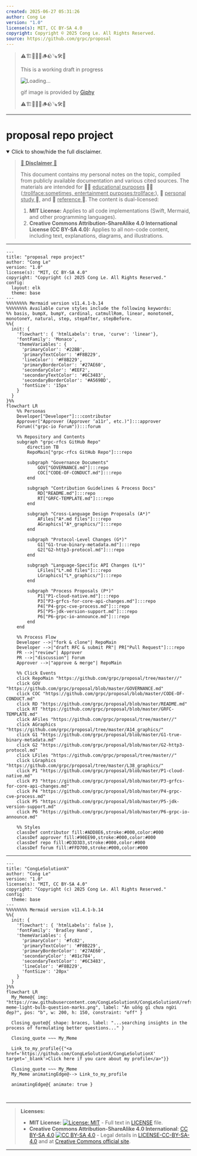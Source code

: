 ```yaml
---
created: 2025-06-27 05:31:26
author: Cong Le
version: "1.0"
license(s): MIT, CC BY-SA 4.0
copyright: Copyright © 2025 Cong Le. All Rights Reserved.
source: https://github.com/grpc/proposal
---
```



> ⚠️🏗️🚧🦺🧱🪵🪨🪚🛠️👷
> 
> This is a working draft in progress
> 
> ![Loading...](https://media2.giphy.com/media/v1.Y2lkPTc5MGI3NjExejYxenp0MGtkbGlyanpxZXg0Njk3MWJmNXVkMnQ1bzI1eTJtandtNiZlcD12MV9pbnRlcm5hbF9naWZfYnlfaWQmY3Q9Zw/ejJdvF43YlAbR7nUxx/giphy.gif)
>
> gif image is provided by [Giphy](https://giphy.com)
> 
> ⚠️🏗️🚧🦺🧱🪵🪨🪚🛠️👷


----




# proposal repo project
<details open>
<summary>Click to show/hide the full disclaimer.</summary>
   
> <ins>📢 **Disclaimer** 🚨</ins>
>
> This document contains my personal notes on the topic,
> compiled from publicly available documentation and various cited sources.
> The materials are intended for 👨‍🎓 <ins>educational purposes</ins> 👨‍🎓 (<ins>:trollface:sometimes, entertainment purposes:trollface:</ins>), 📖 <ins> personal study </ins> 📖, and 🔖 <ins> reference </ins> 🔖.
> The content is dual-licensed:
> 1. **MIT License:** Applies to all code implementations (Swift, Mermaid, and other programming languages).
> 2. **Creative Commons Attribution-ShareAlike 4.0 International License (CC BY-SA 4.0):** Applies to all non-code content, including text, explanations, diagrams, and illustrations.

</details>



----

```mermaid
---
title: "proposal repo project"
author: "Cong Le"
version: "1.0"
license(s): "MIT, CC BY-SA 4.0"
copyright: "Copyright (c) 2025 Cong Le. All Rights Reserved."
config:
  layout: elk
  theme: base
---
%%%%%%%% Mermaid version v11.4.1-b.14
%%%%%%%% Available curve styles include the following keywords:
%% basis, bumpX, bumpY, cardinal, catmullRom, linear, monotoneX, monotoneY, natural, step, stepAfter, stepBefore.
%%{
  init: {
    'flowchart': { 'htmlLabels': true, 'curve': 'linear'},
    'fontFamily': 'Monaco',
    'themeVariables': {
      'primaryColor': '#22BB',
      'primaryTextColor': '#F8B229',
      'lineColor': '#F8B229',
      'primaryBorderColor': '#27AE60',
      'secondaryColor': '#EEF2',
      'secondaryTextColor': '#6C3483',
      'secondaryBorderColor': '#A569BD',
      'fontSize': '15px'
    }
  }
}%%
flowchart LR
    %% Personas
    Developer["Developer"]:::contributor
    Approver["Approver (Approver ‘a11r’, etc.)"]:::approver
    Forum(("grpc-io Forum")):::forum

    %% Repository and Contents
    subgraph "grpc-rfcs GitHub Repo"
        direction TB
        RepoMain["grpc-rfcs GitHub Repo"]:::repo

        subgraph "Governance Documents"
            GOV["GOVERNANCE.md"]:::repo
            COC["CODE-OF-CONDUCT.md"]:::repo
        end

        subgraph "Contribution Guidelines & Process Docs"
            RD["README.md"]:::repo
            RT["GRFC-TEMPLATE.md"]:::repo
        end

        subgraph "Cross-Language Design Proposals (A*)"
            AFiles["A*.md files"]:::repo
            AGraphics["A*_graphics/"]:::repo
        end

        subgraph "Protocol-Level Changes (G*)"
            G1["G1-true-binary-metadata.md"]:::repo
            G2["G2-http3-protocol.md"]:::repo
        end

        subgraph "Language-Specific API Changes (L*)"
            LFiles["L*.md files"]:::repo
            LGraphics["L*_graphics/"]:::repo
        end

        subgraph "Process Proposals (P*)"
            P1["P1-cloud-native.md"]:::repo
            P3["P3-grfcs-for-core-api-changes.md"]:::repo
            P4["P4-grpc-cve-process.md"]:::repo
            P5["P5-jdk-version-support.md"]:::repo
            P6["P6-grpc-io-announce.md"]:::repo
        end
    end

    %% Process Flow
    Developer -->|"fork & clone"| RepoMain
    Developer -->|"draft RFC & submit PR"| PR["Pull Request"]:::repo
    PR -->|"review"| Approver
    PR -->|"discussion"| Forum
    Approver -->|"approve & merge"| RepoMain

    %% Click Events
    click RepoMain "https://github.com/grpc/proposal/tree/master//"
    click GOV "https://github.com/grpc/proposal/blob/master/GOVERNANCE.md"
    click COC "https://github.com/grpc/proposal/blob/master/CODE-OF-CONDUCT.md"
    click RD "https://github.com/grpc/proposal/blob/master/README.md"
    click RT "https://github.com/grpc/proposal/blob/master/GRFC-TEMPLATE.md"
    click AFiles "https://github.com/grpc/proposal/tree/master//"
    click AGraphics "https://github.com/grpc/proposal/tree/master/A14_graphics/"
    click G1 "https://github.com/grpc/proposal/blob/master/G1-true-binary-metadata.md"
    click G2 "https://github.com/grpc/proposal/blob/master/G2-http3-protocol.md"
    click LFiles "https://github.com/grpc/proposal/tree/master//"
    click LGraphics "https://github.com/grpc/proposal/tree/master/L38_graphics/"
    click P1 "https://github.com/grpc/proposal/blob/master/P1-cloud-native.md"
    click P3 "https://github.com/grpc/proposal/blob/master/P3-grfcs-for-core-api-changes.md"
    click P4 "https://github.com/grpc/proposal/blob/master/P4-grpc-cve-process.md"
    click P5 "https://github.com/grpc/proposal/blob/master/P5-jdk-version-support.md"
    click P6 "https://github.com/grpc/proposal/blob/master/P6-grpc-io-announce.md"

    %% Styles
    classDef contributor fill:#ADD8E6,stroke:#000,color:#000
    classDef approver fill:#90EE90,stroke:#000,color:#000
    classDef repo fill:#D3D3D3,stroke:#000,color:#000
    classDef forum fill:#FFD700,stroke:#000,color:#000

```

----


<!-- 
```mermaid
%% Current Mermaid version
info
```  -->


```mermaid
---
title: "CongLeSolutionX"
author: "Cong Le"
version: "1.0"
license(s): "MIT, CC BY-SA 4.0"
copyright: "Copyright (c) 2025 Cong Le. All Rights Reserved."
config:
  theme: base
---
%%%%%%%% Mermaid version v11.4.1-b.14
%%{
  init: {
    'flowchart': { 'htmlLabels': false },
    'fontFamily': 'Bradley Hand',
    'themeVariables': {
      'primaryColor': '#fc82',
      'primaryTextColor': '#F8B229',
      'primaryBorderColor': '#27AE60',
      'secondaryColor': '#81c784',
      'secondaryTextColor': '#6C3483',
      'lineColor': '#F8B229',
      'fontSize': '20px'
    }
  }
}%%
flowchart LR
  My_Meme@{ img: "https://raw.githubusercontent.com/CongLeSolutionX/CongLeSolutionX/refs/heads/main/assets/images/My-meme-light-bulb-question-marks.png", label: "Ăn uống gì chưa ngừi đẹp?", pos: "b", w: 200, h: 150, constraint: "off" }

  Closing_quote@{ shape: braces, label: "...searching insights in the process of formulating better questions..." }
    
  Closing_quote ~~~ My_Meme
    
  Link_to_my_profile{{"<a href='https://github.com/CongLeSolutionX/CongLeSolutionX' target='_blank'>Click here if you care about my profile</a>"}}

  Closing_quote ~~~ My_Meme
  My_Meme animatingEdge@--> Link_to_my_profile
  
  animatingEdge@{ animate: true }



```

---
>**Licenses:**
>
>- **MIT License:**  [![License: MIT](https://img.shields.io/badge/License-MIT-yellow.svg)](LICENSE) - Full text in [LICENSE](LICENSE) file.
>- **Creative Commons Attribution-ShareAlike 4.0 International**: [CC BY-SA 4.0](https://creativecommons.org/licenses/by-sa/4.0/) [![CC BY-SA 4.0](https://licensebuttons.net/l/by-sa/4.0/88x31.png)](https://creativecommons.org/licenses/by-sa/4.0/) - Legal details in [LICENSE-CC-BY-SA-4.0](THE_PAST/LICENSE-CC-BY-SA-4.0) and at [Creative Commons official site](https://creativecommons.org/licenses/by-sa/4.0/).
>
---
